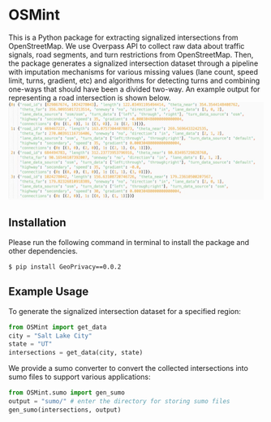 # OSMint

This is a Python package for extracting signalized intersections from OpenStreetMap. We use Overpass API to collect raw data about traffic signals, road segments, and turn restrictions from OpenStreetMap. Then, the package generates a signalized intersection dataset through a pipeline with imputation mechanisms for various missing values (lane count, speed limit, turns, gradient, etc) and algorithms for detecting turns and combining one-ways that should have been a divided two-way. An example output for representing a road intersection is shown below.
![img](./example.png)

## Installation
Please run the following command in terminal to install the package and other dependencies.
```
$ pip install GeoPrivacy==0.0.2
```

## Example Usage
To generate the signalized intersection dataset for a specified region:
```python
from OSMint import get_data
city = "Salt Lake City"
state = "UT"
intersections = get_data(city, state)
```
We provide a sumo converter to convert the collected intersections into sumo files to support various applications:
```python
from OSMint.sumo import gen_sumo
output = "sumo/" # enter the directory for storing sumo files
gen_sumo(intersections, output)
```
